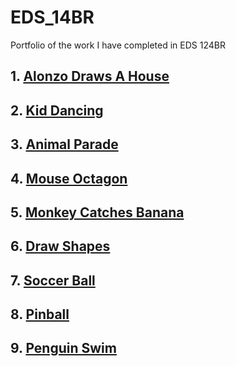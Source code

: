 # EDS_14BR
Portfolio of the work I have completed in EDS 124BR

## 1. [Alonzo Draws A House](https://youtu.be/6At2S_wdzIw)

## 2. [Kid Dancing](https://youtu.be/YaS-wQonjyY)

## 3. [Animal Parade](https://youtu.be/k2ojL7Bq7ps)

## 4. [Mouse Octagon](https://youtu.be/0nWJwWA-Vzg)

## 5. [Monkey Catches Banana](https://youtu.be/DruQrBePg08)

## 6. [Draw Shapes](https://youtu.be/IizapisV4eQ)

## 7. [Soccer Ball](https://youtu.be/hxasj3npShc)

## 8. [Pinball](https://youtu.be/_xld7ss5z_c)

## 9. [Penguin Swim](https://youtu.be/FLPBI9DnNNI)
